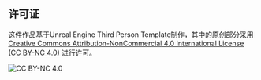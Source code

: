 ## 许可证

这件作品基于Unreal Engine Third Person Template制作，其中的原创部分采用 [Creative Commons Attribution-NonCommercial 4.0 International License (CC BY-NC 4.0)](LICENSE.md) 进行许可。

![CC BY-NC 4.0](https://licensebuttons.net/l/by-nc/4.0/88x31.png)
